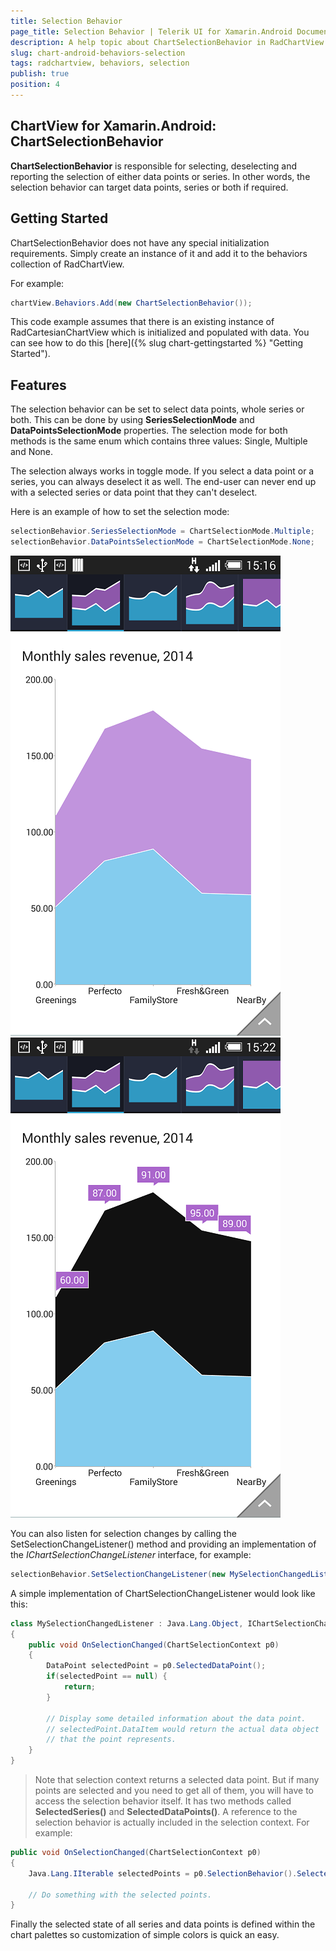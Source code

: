 ```yaml
---
title: Selection Behavior
page_title: Selection Behavior | Telerik UI for Xamarin.Android Documentation
description: A help topic about ChartSelectionBehavior in RadChartView for Android.
slug: chart-android-behaviors-selection
tags: radchartview, behaviors, selection
publish: true
position: 4
---
```


## ChartView for Xamarin.Android: ChartSelectionBehavior

**ChartSelectionBehavior** is responsible for selecting, deselecting and reporting the selection of either data points or series. In other words,
the selection behavior can target data points, series or both if required.

## Getting Started

ChartSelectionBehavior does not have any special initialization requirements. Simply create an instance of it and add it to the behaviors collection of RadChartView.

For example:

```C#
chartView.Behaviors.Add(new ChartSelectionBehavior());
```

This code example assumes that there is an existing instance of RadCartesianChartView which is initialized and populated with data. You can see how to do this [here]({% slug chart-gettingstarted %} "Getting Started").

## Features

The selection behavior can be set to select data points, whole series or both. This can be done by using **SeriesSelectionMode** and **DataPointsSelectionMode** properties. The selection mode for both methods is the same enum which contains three values: Single, Multiple and None.

The selection always works in toggle mode. If you select a data point or a series, you can always deselect it as well. The end-user can never end up with a selected series or data point that they can't deselect.

Here is an example of how to set the selection mode:

```C#
selectionBehavior.SeriesSelectionMode = ChartSelectionMode.Multiple;
selectionBehavior.DataPointsSelectionMode = ChartSelectionMode.None;
```

![area series not selected](images/chart-behaviors-selection-normal.png "series not selected")
![series selected](images/chart-behaviors-selection-selected.png "series selected")

You can also listen for selection changes by calling the SetSelectionChangeListener() method and providing an implementation of the *IChartSelectionChangeListener* interface, for example:

```C#
selectionBehavior.SetSelectionChangeListener(new MySelectionChangedListener());
```

A simple implementation of ChartSelectionChangeListener would look like this:

```C#
class MySelectionChangedListener : Java.Lang.Object, IChartSelectionChangeListener
{
	public void OnSelectionChanged(ChartSelectionContext p0)
	{
		DataPoint selectedPoint = p0.SelectedDataPoint();
		if(selectedPoint == null) {
			return;
		}

		// Display some detailed information about the data point.
		// selectedPoint.DataItem would return the actual data object 
		// that the point represents.
	}
}
```

>Note that selection context returns a selected data point. But if many points are selected and you need to get all of them, you will have to access the selection behavior
itself. It has two methods called **SelectedSeries()** and **SelectedDataPoints()**. A reference to the selection behavior is actually included in the selection context. For example:

```C#
public void OnSelectionChanged(ChartSelectionContext p0)
{
	Java.Lang.IIterable selectedPoints = p0.SelectionBehavior().SelectedDataPoints();
	
	// Do something with the selected points.
}
```

Finally the selected state of all series and data points is defined within the chart palettes so customization of simple colors is quick an easy.
